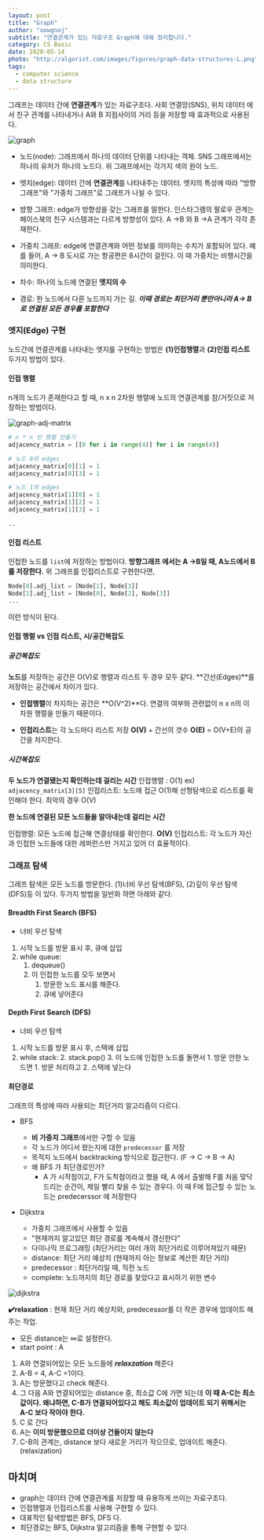 ```yaml
---
layout: post
title: "Graph"
author: "oowgnoj"
subtitle: "연결관계가 있는 자료구조 Graph에 대해 정리합니다."
category: CS Basic
date: 2020-05-14
photo: "http://algorist.com/images/figures/graph-data-structures-L.png"
tags:
  - computer science
  - data structure
---
```



그래프는 데이터 간에 **연결관계**가 있는 자료구조다. 사회 연결망(SNS), 위치 데이터 에서 친구 관계를 나타내거나 A와 B 지점사이의 거리 등을 저장할 때 효과적으로 사용된다.

![graph](./../images/in-post/data-structure/graph.jpg)

- 노드(node): 그래프에서 하나의 데이터 단위를 나타내는 객체. SNS 그래프에서는 하나의 유저가 하나의 노드다. 위 그래프에서는 각가지 색의 원이 노드.

- 엣지(edge): 데이터 간에 **연결관계**를 나타내주는 데이터. 엣지의 특성에 따라 "방향 그래프"와 "가중치 그래프"로 그래프가 나뉠 수 있다.

- 뱡향 그래프: edge가 방향성을 갖는 그래프를 말한다. 인스타그램의 팔로우 관계는 페이스북의 친구 시스템과는 다르게 방향성이 있다. A ->B 와 B ->A 관계가 각각 존재한다.

- 가중치 그래프: edge에 연결관계와 어떤 정보를 의미하는 수치가 포함되어 있다. 예를 들어, A -> B 도시로 가는 항공편은 8시간이 걸린다. 이 때 가중치는 비행시간을 의미한다.

- 차수: 하나의 노드에 연결된 **엣지의 수**
- 경로: 한 노드에서 다른 노드까지 가는 길. ***이때 경로는 최단거리 뿐만아니라 A-> B로 연결된 모든 경우를 포함한다***




### 엣지(Edge) 구현

노드간에 연결관계를 나타내는 엣지를 구현하는 방법은 **(1)인접행렬**과 **(2)인접 리스트** 두가지 방법이 있다.

#### 인접 행렬

n개의 노드가 존재한다고 할 때, n x n 2차원 행렬에 노드의 연결관계를 참/거짓으로 저장하는 방법이다.

![graph-adj-matrix](./../images/in-post/data-structure/graph-matrix.png)

````python
# n * n 빈 행렬 만들기
adjacency_matrix = [[0 for i in range(4)] for i in range(4)]

# 노드 0의 edges 
adjacency_matrix[0][1] = 1 
adjacency_matrix[0][3] = 1

# 노드 1의 edges
adjacency_matrix[1][0] = 1 
adjacency_matrix[1][2] = 1 
adjacency_matrix[1][3] = 1

..
````

#### 인접 리스트
인접한 노드를 `list`에 저장하는 방법이다. **방향그래프 에서는 A ->B일 때, A노드에서 B를 저장한다.**
위 그래프를 인접리스트로 구현한다면, 

````python
Node[0].adj_list = [Node[1], Node[3]]
Node[1].adj_list = [Node[0], Node[2], Node[3]]
...

````
이런 방식이 된다.


#### 인접 행렬 vs 인접 리스트, 시/공간복잡도

##### 공간복잡도
**노드**를 저장하는 공간은 O(V)로 행렬과 리스트 두 경우 모두 같다. 
**간선(Edges)**를 저장하는 공간에서 차이가 있다.
- **인접행렬**이 차지하는 공간은 **O(V^2)**다. 연결의 여부와 관련없이 n x n의 이차원 행렬을 만들기 때문이다.

- **인접리스트**는 각 노드마다 리스트 저장 **O(V)** + 간선의 갯수 **O(E)** = O(V+E)의 공간을 차지한다.

##### 시간복잡도

**두 노드가 연결됐는지 확인하는데 걸리는 시간**
인접행렬 : O(1) ex) `adjacency_matrix[3][5]`
인접리스트: 노드에 접근 O(1)해 선형탐색으로 리스트를 확인해야 한다. 최악의 경우 O(V)

**한 노드에 연결된 모든 노드들을 알아내는데 걸리는 시간**

인접행렬: 모든 노드에 접근해 연결상태를 확인한다. **O(V)**
인접리스트: 각 노드가 자신과 인접한 노드들에 대한 레퍼런스만 가지고 있어 더 효율적이다.


### 그래프 탐색
그래프 탐색은 모든 노드를 방문한다. (1)너비 우선 탐색(BFS), (2)깊이 우선 탐색(DFS)등 이 있다.
두가지 방법을 일반화 하면 아래와 같다.


#### Breadth First Search (BFS)
- 너비 우선 탐색

1. 시작 노드를 방문 표시 후, 큐에 삽입
2. while queue:
    1. dequeue()
    2. 이 인접한 노드를 모두 보면서
        1. 방문한 노드 표시를 해준다.
        2. 큐에 넣어준다

#### Depth First Search (DFS)
- 너비 우선 탐색

1. 시작 노드를 방문 표시 후, 스택에 삽입
2. while stack:
	2. stack.pop()
	3. 이 노드에 인접한 노드를 돌면서
	    1. 방문 안한 노드면
		    1. 방문 처리하고 
	    	2. 스택에 넣는다


#### 최단경로
그래프의 특성에 따라 사용되는 최단거리 알고리즘이 다르다.
- BFS
    - **비 가중치 그래프**에서만 구할 수 있음
    - 각 노드가 어디서 왔는지에 대한 `predecessor`  를 저장
    - 목적지 노드에서 backtracking 방식으로 접근한다. (F -> C -> B -> A)
    - 왜 BFS 가 최단경로인가?
        - A 가 시작점이고, F가 도착점이라고 했을 때, A 에서 출발해 F를 처음 맞닥드리는 순간이, 제일 빨리 찾을 수 있는 경우다. 이 때 F에 접근할 수 있는 노드는 predecerssor 에 저장한다

- Dijkstra
    - 가중치 그래프에서 사용할 수 있음
    - "현재까지 알고있던 최단 경로를 계속해서 갱신한다"
    - 다이나믹 프로그래밍 (최단거리는 여러 개의 최단거리로 이루어져있기 때문)
    - distance: 최단 거리 예상치 (현재까지 아는 정보로 계산한 최단 거리)
    - predecessor : 최단거리일 때, 직전 노드
    - complete: 노드까지의 최단 경로를 찾았다고 표시하기 위한 변수

![dijkstra](./../images/in-post/data-structure/dijkstra.png)

**✔️relaxation** : 현재 최단 거리 예상치와, predecessor를 더 작은 경우에 업데이트 해주는 작업.

- 모든 distance는 ∞로 설정한다.
- start point : A

1. A와 연결되어있는 모든 노드들에 ***relaxzation*** 해준다
2. A-B = 4, A-C =1이다.
3. A는 방문했다고 check 해준다.
4. 그 다음 A와 연결되어있는 distance 중, 최소값 C에 가면 되는데 **이 때 A-C는 최소값이다. 왜냐하면, C-B가 연결되어있다고 해도 최소값이 업데이트 되기 위해서는 A-C 보다 작아야 한다.**
5. C 로 간다
6. A는 **이미 방문했으므로 더이상 건들이지 않는다**
7. C-B의 관계는, distance 보다 새로운 거리가 작으므로, 업데이트 해준다. (relaxization)



## 마치며

- graph는 데이터 간에 연결관계를 저장할 때 유용하게 쓰이는 자료구조다.
- 인접행렬과 인접리스트를 사용해 구현할 수 있다.
- 대표적인 탐색방법은 BFS, DFS 다.
- 최단경로는 BFS, Dijkstra 알고리즘을 통해 구현할 수 있다.

